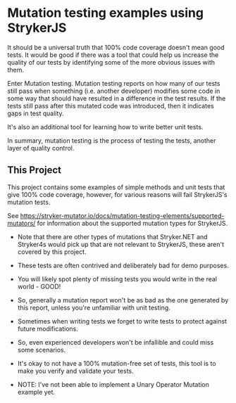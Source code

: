 # Mutation testing examples using StrykerJS

It should be a universal truth that 100% code coverage doesn't mean good tests. It would be good if there was a tool that could help us increase the quality of our tests by identifying some of the more obvious issues with them.

Enter Mutation testing. Mutation testing reports on how many of our tests still pass when something (i.e. another developer) modifies some code in some way that should have resulted in a difference in the test results. If the tests still pass after this mutated code was introduced, then it indicates gaps in test quality.

It's also an additional tool for learning how to write better unit tests.

In summary, mutation testing is the process of testing the tests, another layer of quality control.

## This Project

This project contains some examples of simple methods and unit tests that give 100% code coverage, however, for various reasons will fail StrykerJS's mutation tests.

See https://stryker-mutator.io/docs/mutation-testing-elements/supported-mutators/ for information about the supported mutation types for StrykerJS.

- Note that there are other types of mutations that Stryker.NET and Stryker4s would pick up that are not relevant to StrykerJS, these aren't covered by this project.
- These tests are often contrived and deliberately bad for demo purposes.
- You will likely spot plenty of missing tests you would write in the real world - GOOD!
- So, generally a mutation report won't be as bad as the one generated by this report, unless you're unfamiliar with unit testing.
- Sometimes when writing tests we forget to write tests to protect against future modifications.
- So, even experienced developers won't be infallible and could miss some scenarios.
- It's okay to not have a 100% mutation-free set of tests, this tool is to make you verify and validate your tests.

- NOTE: I've not been able to implement a Unary Operator Mutation example yet.
